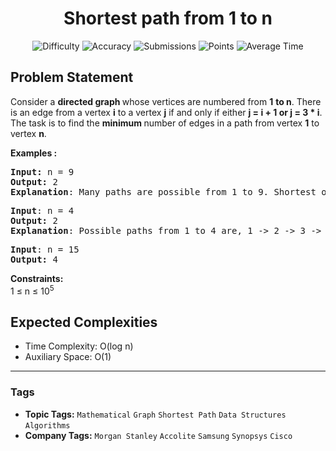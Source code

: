 <h1 align="center">Shortest path from 1 to n</h1>

<p align="center">
  <img alt="Difficulty" title="Difficulty" src="https://custom-icon-badges.demolab.com/badge/Difficulty: Easy-1F222E?style=for-the-badge&logoColor=white&logo=fire"/>
  <img alt="Accuracy" title="Accuracy" src="https://custom-icon-badges.demolab.com/badge/Accuracy: 37.62%25-1F222E?style=for-the-badge&logoColor=white&logo=target"/>
  <img alt="Submissions" title="Submissions" src="https://custom-icon-badges.demolab.com/badge/Submissions: 86K+-1F222E?style=for-the-badge&logoColor=white&logo=repo"/>
  <img alt="Points" title="Points" src="https://custom-icon-badges.demolab.com/badge/Points: 2-1F222E?style=for-the-badge&logoColor=white&logo=award"/>
  <img alt="Average Time" title="Average Time" src="https://custom-icon-badges.demolab.com/badge/Average%20Time: 10m-1F222E?style=for-the-badge&logoColor=white&logo=clock"/>
</p>

## Problem Statement

Consider a <b>directed graph </b>whose vertices are numbered from <b>1</b> <b>to n</b>. There is an edge from a vertex <b>i</b> to a vertex <b>j</b> if and only if either <b>j = i + 1 or j = 3 * i</b>. The task is to find the <b>minimum </b>number of edges in a path from vertex <b>1</b> to vertex <b>n</b>.

<b>Examples :</b>

<pre><b>Input: </b>n = 9
<b>Output: </b>2
<b>Explanation</b>: Many paths are possible from 1 to 9. Shortest one possible is, 1 -> 3 -> 9, of length 2.</pre>

<pre><b>Input</b>: n = 4
<b>Output: </b>2
<b>Explanation</b>: Possible paths from 1 to 4 are, 1 -> 2 -> 3 -> 4 and 1 -> 3 -> 4. Second path of length 2 is the shortest.<br></pre>

<pre><b>Input</b>: n = 15
<b>Output: </b>4</pre>

<b>Constraints:</b><br>1 ≤ n ≤ 10<sup>5</sup>

## Expected Complexities
- Time Complexity: O(log n)
- Auxiliary Space: O(1)

<hr>

### Tags
- **Topic Tags:** `Mathematical` `Graph` `Shortest Path` `Data Structures` `Algorithms`
- **Company Tags:** `Morgan Stanley` `Accolite` `Samsung` `Synopsys` `Cisco`
